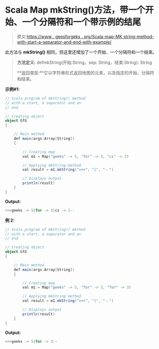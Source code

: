 # Scala Map mkString()方法，带一个开始、一个分隔符和一个带示例的结尾

> 原文:[https://www . geesforgeks . org/Scala-map-MK string-method-with-start-a-separator-and-end-with-example/](https://www.geeksforgeeks.org/scala-map-mkstring-method-with-a-start-a-separator-and-an-end-with-example/)

此方法与 **mkString()** 相同，但这里还增加了一个开始、一个分隔符和一个结束。

> **方法定义:** defmkString(开始:String，sep: String，结束:String): String
> 
> **返回类型:**它以字符串形式返回地图的元素，以及指定的开始、分隔符和结束。

**示例#1:**

```scala
// Scala program of mkString() method
// with a start, a separator and an
// end

// Creating object
object GfG
{ 

    // Main method
    def main(args:Array[String])
    {

        // Creating map
        val m1 = Map("geeks" -> 5, "for" -> 3, "cs" -> 2)

        // Applying mkString method 
        val result = m1.mkString(">>>", "|", "--")

        // Displays output
        println(result)
    }
}
```

**Output:**

```scala
>>>geeks -> 5|for -> 3|cs -> 2--

```

**例 2:**

```scala
// Scala program of mkString() method
// with a start, a separator and an
// end

// Creating object
object GfG
{ 

    // Main method
    def main(args:Array[String])
    {

        // Creating map
        val m1 = Map("geeks" -> 5, "for" -> 3, "for" -> 3)

        // Applying mkString method 
        val result = m1.mkString(">>>", "|", "--")

        // Displays output
        println(result)
    }
}
```

**Output:**

```scala
>>>geeks -> 5|for -> 3--

```